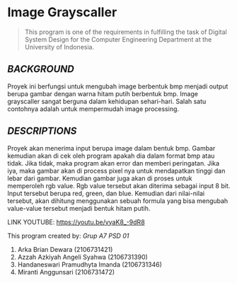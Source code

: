 # Image Grayscaller
>This program is one of the requirements in fulfilling the task of Digital System Design for the Computer Engineering Department at the University of Indonesia.

## *BACKGROUND*
Proyek ini berfungsi untuk mengubah image berbentuk bmp menjadi output berupa gambar dengan warna hitam putih berbentuk bmp. Image grayscaller sangat berguna dalam kehidupan sehari-hari. Salah satu contohnya adalah untuk mempermudah image processing. 

## *DESCRIPTIONS*
Proyek akan menerima input berupa image dalam bentuk bmp. Gambar kemudian akan di cek oleh program apakah dia dalam format bmp atau tidak. Jika tidak, maka program akan error dan memberi peringatan. Jika iya, maka gambar akan di process pixel nya untuk mendapatkan tinggi dan lebar dari gambar. Kemudian gambar juga akan di proses untuk memperoleh rgb value. Rgb value tersebut akan diterima sebagai input 8 bit. Input tersebut berupa red, green, dan blue. Kemudian dari nilai-nilai tersebut, akan dihitung menggunakan sebuah formula yang bisa mengubah value-value tersebut menjadi bentuk hitam putih. 

LINK YOUTUBE: https://youtu.be/vyaK8_-9dR8

This program created by: 
*Grup A7 PSD 01*
1. Arka Brian Dewara                        (2106731421)
2. Azzah Azkiyah Angeli Syahwa              (2106731390)
3. Handaneswari Pramudhyta Imanda           (2106731346)
4. Miranti Anggunsari                       (2106731472)
